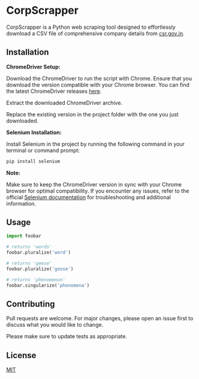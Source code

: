# CorpScrapper

CorpScrapper is a Python web scraping tool designed to effortlessly download a CSV file of comprehensive company details from [csr.gov.in](https://csr.gov.in/content/csr/global/master/home/ExploreCsrData/company-wise.html).

## Installation

**ChromeDriver Setup:**

Download the ChromeDriver to run the script with Chrome. Ensure that you download the version compatible with your Chrome browser. You can find the latest ChromeDriver releases [here](https://chromedriver.chromium.org/downloads).

Extract the downloaded ChromeDriver archive.

Replace the existing version in the project folder with the one you just downloaded.

**Selenium Installation:**

Install Selenium in the project by running the following command in your terminal or command prompt:
```bash
pip install selenium
```

**Note:**

Make sure to keep the ChromeDriver version in sync with your Chrome browser for optimal compatibility.
If you encounter any issues, refer to the official [Selenium documentation](https://www.selenium.dev/selenium/docs/api/py/index.html) for troubleshooting and additional information.


## Usage

```python
import foobar

# returns 'words'
foobar.pluralize('word')

# returns 'geese'
foobar.pluralize('goose')

# returns 'phenomenon'
foobar.singularize('phenomena')
```

## Contributing

Pull requests are welcome. For major changes, please open an issue first
to discuss what you would like to change.

Please make sure to update tests as appropriate.

## License

[MIT](https://choosealicense.com/licenses/mit/)
